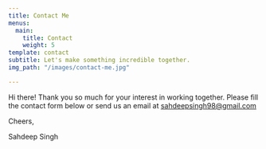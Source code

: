 ```yaml
---
title: Contact Me
menus:
  main:
    title: Contact
    weight: 5
template: contact
subtitle: Let's make something incredible together.
img_path: "/images/contact-me.jpg"

---
```

Hi there! Thank you so much for your interest in working together. Please fill the contact form below or send us an email at [sahdeepsingh98@gmail.com](mailto:sahdeepsingh98@gmail.com)

Cheers,

Sahdeep Singh